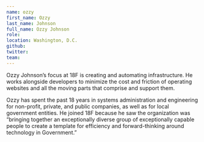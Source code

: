 ```yaml
---
name: ozzy
first_name: Ozzy
last_name: Johnson
full_name: Ozzy Johnson
role:
location: Washington, D.C.
github:
twitter:
team:
---
```


Ozzy Johnson’s focus at 18F is creating and automating infrastructure. He works alongside developers to minimize the cost and friction of operating websites and all the moving parts that comprise and support them.

Ozzy has spent the past 18 years in systems administration and engineering for non-profit, private, and public companies, as well as for local government entities. He joined 18F because he saw the organization was “bringing together an exceptionally diverse group of exceptionally capable people to create a template for efficiency and forward-thinking around technology in Government.”
